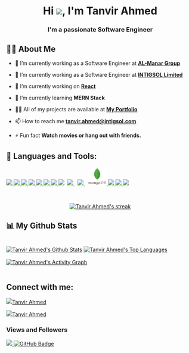 <h1 align="center">Hi <img src="https://raw.githubusercontent.com/MartinHeinz/MartinHeinz/master/wave.gif" width="30px">, I'm Tanvir Ahmed</h1>
<h3 align="center">I'm a passionate Software Engineer</h3>


## 🙋‍♂️ About Me

- 🔭 I’m currently working as a Software Engineer at **[AL-Manar Group](https://al-manargroup.com/)**

- 🔭 I’m currently working as a Software Engineer at **[INTIGSOL Limited](https://intigsol.com/)**

- 🔭 I’m currently working on **[React](https://github.com/tanvirahmed007)**
  
- 🌱 I’m currently learning **MERN Stack**

- 👨‍💻 All of my projects are available at **[My Portfolio](https://tanvirahmed.intigsol.com/)**

- 📫 How to reach me **tanvir.ahmed@intigsol.com**

- ⚡ Fun fact **Watch movies or hang out with friends.**
  
## 🚀 Languages and Tools:

<p align="left"> 
    <a href="https://www.java.com" target="_blank"> <img width="50px" src="https://img.icons8.com/color/48/000000/java-coffee-cup-logo.png"/> </a>
    <a href="https://reactjs.org/" target="_blank"> <img  width="50px"src="https://img.icons8.com/color/48/000000/react-native.png"/> </a>
 <a href="https://developer.mozilla.org/en-US/docs/Web/JavaScript" target="_blank"> <img width="50px" src="https://img.icons8.com/color/48/000000/javascript.png"/> </a> 
    <a href="https://www.w3.org/html/" target="_blank"> <img  width="50px"src="https://img.icons8.com/color/48/000000/html-5.png"/> </a> 
    <a href="https://www.w3schools.com/css/" target="_blank"> <img width="50px"src="https://img.icons8.com/color/48/000000/css3.png"/> </a> 
    <a href="https://getbootstrap.com" target="_blank"> <img width="50px"src="https://img.icons8.com/color/48/000000/bootstrap.png"/> </a> 
    <a href="https://www.python.org" target="_blank"> <img width="50px" src="https://img.icons8.com/color/48/000000/python.png"/> </a> 
    <a href="https://www.djangoproject.com/"><img width="50px" src="https://img.icons8.com/color/48/000000/django.png"/></a>
    <a href="https://dotnet.microsoft.com/en-us/apps/aspnet/mvc"><img width="50px" src=""/></a>
    <a style="padding-right:8px;" href="https://nodejs.org" target="_blank"> <img width="50px" src="https://img.icons8.com/color/48/000000/nodejs.png"/> </a> 
    <a style="padding-right:8px;" href="https://www.mysql.com/" target="_blank"> <img width="50px"src="https://img.icons8.com/fluent/50/000000/mysql-logo.png"/> </a>
    <a href="https://www.mongodb.com/" target="_blank"> <img width="50px"src="https://raw.githubusercontent.com/devicons/devicon/master/icons/mongodb/mongodb-original-wordmark.svg" alt="mongodb" width="48" height="48"/> </a> 
    <a href="https://firebase.google.com/" target="_blank"> <img width="50px" src="https://img.icons8.com/color/48/000000/firebase.png"/> </a> 
     <a href="https://git-scm.com/" target="_blank"> <img src="https://img.icons8.com/color/48/000000/git.png"/> </a> 
    <a href="https://www.figma.com/"><img width="50px" src="https://img.icons8.com/fluency/48/000000/figma.png"/></a>
    
</p>

<!-- [![React Badge](https://img.shields.io/badge/-React-61DBFB?style=for-the-badge&labelColor=black&logo=react&logoColor=61DBFB)](#)  [![Javascript Badge](https://img.shields.io/badge/-Javascript-F0DB4F?style=for-the-badge&labelColor=black&logo=javascript&logoColor=F0DB4F)](#) [![Typescript Badge](https://img.shields.io/badge/-Typescript-007acc?style=for-the-badge&labelColor=black&logo=typescript&logoColor=007acc)](#) [![Nodejs Badge](https://img.shields.io/badge/-Nodejs-3C873A?style=for-the-badge&labelColor=black&logo=node.js&logoColor=3C873A)](#) [![GraphQL Badge](https://img.shields.io/badge/-GraphQl-e535ab?style=for-the-badge&labelColor=black&logo=node.js&logoColor=e535ab)](#) -->
<br/>

<p align="center">
    <a href="https://github.com/tanvirahmed007/github-readme-streak-stats">
        <img title="🔥 Get streak stats for your profile at git.io/streak-stats" alt="Tanvir Ahmed's streak" src="https://github-readme-streak-stats.herokuapp.com/?user=tanvirahmed007&theme=black-ice&hide_border=true&stroke=0000&background=060A0CD0"/>
    </a>
</p>

## 📊 My Github Stats

  <br/>
    <a href="https://github.com/tanvirahmed007/github-readme-stats"><img alt="Tanvir Ahmed's Github Stats" src="https://github-readme-stats.vercel.app/api?username=tanvirahmed007&show_icons=true&count_private=true&theme=react&hide_border=true&bg_color=0D1117" /></a>
  <a href="https://github.com/tanvirahmed007/github-readme-stats"><img alt="Tanvir Ahmed's Top Languages" src="https://github-readme-stats.vercel.app/api/top-langs/?username=tanvirahmed007&langs_count=8&count_private=true&layout=compact&theme=react&hide_border=true&bg_color=0D1117" /></a>
  <br/>
  <br/>
  <a href="https://github.com/tanvirahmed007/github-readme-activity-graph"><img alt="Tanvir Ahmed's Activity Graph" src="https://activity-graph.herokuapp.com/graph?username=tanvirahmed007&bg_color=0D1117&color=5BCDEC&line=5BCDEC&point=FFFFFF&hide_border=true" /></a>

<br/>
<br/>


## Connect with me:
<p align="left">


<a href = "https://www.linkedin.com/in/tanvir-ahmed-3b8a811a4/"><img width="30px" src="https://img.icons8.com/fluent/48/000000/linkedin.png"/>Tanvir Ahmed</a>

<a href = "https://www.instagram.com/____t_a_n_v_i_r____/"><img width="30px" src="https://img.icons8.com/fluent/48/000000/instagram-new.png"/>Tanvir Ahmed</a>




</p>

### Views and Followers
<a href="https://github.com/tanvirahmed007/github-profile-views-counter">
    <img src="https://komarev.com/ghpvc/?username=tanvirahmed007">
</a>
<a href="https://github.com/tanvirahmed007?tab=followers"><img src="https://img.shields.io/github/followers/tanvirahmed007?label=Followers&style=social" alt="GitHub Badge"></a>

